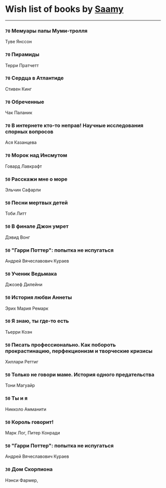 # Wish list of books by [Saamy](http://vk.com/id115226508)
---

### `70` Мемуары папы Муми-тролля
Туве Янссон

### `70` Пирамиды
Терри Пратчетт

### `70` Сердца в Атлантиде
Стивен Кинг

### `70` Обреченные
Чак Паланик

### `70` В интернете кто-то неправ! Научные исследования спорных вопросов
Ася Казанцева

### `70` Морок над Инсмутом
Говард Лавкрафт

### `50` Расскажи мне о море
Эльчин Сафарли

### `50` Песни мертвых детей
Тоби Литт

### `50` В финале Джон умрет
Дэвид Вонг

### `50` "Гарри Поттер": попытка не испугаться
Андрей Вячеславович Кураев

### `50` Ученик Ведьмака
Джозеф Дилейни

### `50` История любви Аннеты
Эрих Мария Ремарк

### `50` Я знаю, ты где-то есть
Тьерри Коэн

### `50` Писать профессионально. Как побороть прокрастинацию, перфекционизм и творческие кризисы
Хиллари Реттиг

### `50` Только не говори маме. История одного предательства
Тони Магуайр

### `50` Ты и я
Никколо Амманити

### `50` Король говорит!
Марк Лог, Питер Конради

### `50` "Гарри Поттер": попытка не испугаться
Андрей Вячеславович Кураев

### `30` Дом Скорпиона
Нэнси Фармер,

